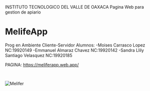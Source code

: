 INSTITUTO TECNOLOGICO DEL VALLE DE OAXACA
Pagina Web para gestion de apiario
# MelifeApp



Prog en Ambiente Cliente-Servidor
Alumnos:
-Moises Carrasco Lopez           NC:19920149
-Emmanuel Almaraz Chavez         NC:19920142
-Sandra Llily Santiago Velasquez NC:19920185

PAGINA:
https://meliferapp.web.app/


 ​

![Melifer](https://user-images.githubusercontent.com/95512369/161790468-d6fa494c-81fb-487f-8813-15cad496a292.jpg)
